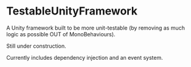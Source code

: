 # TestableUnityFramework
A Unity framework built to be more unit-testable (by removing as much logic as possible OUT of MonoBehaviours).

Still under construction.

Currently includes dependency injection and an event system.
